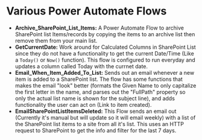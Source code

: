 # Various Power Automate Flows

+ **Archive_SharePoint_List_Items:** A Power Automate Flow to archive SharePoint list Items/records by copying the items to an archive list then remove them from your main list.
+ **GetCurrentDate:** Work around for Calculated Columns in SharePoint List since they do not have a functionality to get the current Date/Time (Like a `Today()` or `Now()` function). This flow is configured to run everyday and updates a column called Today with the currnet date. 
+ **Email_When_Item_Added_To_List:** Sends out an email whenever a new item is added to a SharePoint list. The flow has some functions that makes the email "look" better (formats the Given Name to only capitalize the first letter in the name, and parses out the "FullPath" property so only the actual list name is shown for the subject line), and adds functionality the user can act on (Link to item created).
+ **EmailSharePointListItemsDeleted:** This Flow sends an email out (Currently it's manual but will update so it will email weekly) with a list of the SharePoint list items to a site from all it's list. This uses an HTTP request to SharePoint to get the info and filter for the last 7 days. 
